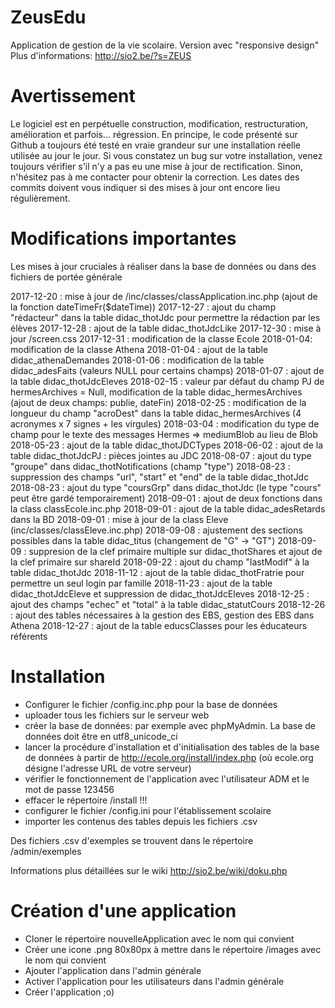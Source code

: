 ZeusEdu
=======
Application de gestion de la vie scolaire. Version avec "responsive design"
Plus d'informations: http://sio2.be/?s=ZEUS

Avertissement
=============
Le logiciel est en perpétuelle construction, modification, restructuration, amélioration et parfois... régression.
En principe, le code présenté sur Github a toujours été testé en vraie grandeur sur une installation réelle utilisée
au jour le jour.
Si vous constatez un bug sur votre installation, venez toujours vérifier s'il n'y a pas eu une mise à jour de rectification.
Sinon, n'hésitez pas à me contacter pour obtenir la correction.
Les dates des commits doivent vous indiquer si des mises à jour ont encore lieu régulièrement.

Modifications importantes
=========================
Les mises à jour cruciales à réaliser dans la base de données ou dans des fichiers de portée générale

2017-12-20 : mise à jour de /inc/classes/classApplication.inc.php (ajout de la fonction dateTimeFr($dateTime))
2017-12-27 : ajout du champ "rédacteur" dans la table didac_thotJdc pour permettre la rédaction par les élèves
2017-12-28 : ajout de la table didac_thotJdcLike
2017-12-30 : mise à jour /screen.css
2017-12-31 : modification de la classe Ecole
2018-01-04: modification de la classe Athena
2018-01-04 : ajout de la table didac_athenaDemandes
2018-01-06 : modification de la table didac_adesFaits (valeurs NULL pour certains champs)
2018-01-07 : ajout de la table didac_thotJdcEleves
2018-02-15 : valeur par défaut du champ PJ de hermesArchives = Null, modification de la table didac_hermesArchives (ajout de deux champs: publie, dateFin)
2018-02-25 : modification de la longueur du champ "acroDest" dans la table didac_hermesArchives (4 acronymes x 7 signes + les virgules)
2018-03-04 : modification du type de champ pour le texte des messages Hermes => mediumBlob au lieu de Blob
2018-05-23 : ajout de la table didac_thotJDCTypes
2018-06-02 : ajout de la table didac_thotJdcPJ : pièces jointes au JDC
2018-08-07 : ajout du type "groupe" dans didac_thotNotifications (champ "type")
2018-08-23 : suppression des champs "url", "start" et "end" de la table didac_thotJdc
2018-08-23 : ajout du type "coursGrp" dans didac_thotJdc (le type "cours" peut être gardé temporairement)
2018-09-01 : ajout de deux fonctions dans la class classEcole.inc.php
2018-09-01 : ajout de la table didac_adesRetards dans la BD
2018-09-01 : mise à jour de la class Eleve (inc/classes/classEleve.inc.php)
2018-09-08 : ajustement des sections possibles dans la table didac_titus (changement de "G" -> "GT")
2018-09-09 : suppresion de la clef primaire multiple sur didac_thotShares et ajout de la clef primaire sur shareId
2018-09-22 : ajout du champ "lastModif" à la table didac_thotJdc
2018-11-12 : ajout de la table didac_thotFratrie pour permettre un seul login par famille
2018-11-23 : ajout de la table didac_thotJdcEleve et suppression de didac_thotJdcEleves
2018-12-25 : ajout des champs "echec" et "total" à la table didac_statutCours
2018-12-26 : ajout des tables nécessaires à la gestion des EBS, gestion des EBS dans Athena
2018-12-27 : ajout de la table educsClasses pour les éducateurs référents

Installation
============

 - Configurer le fichier /config.inc.php pour la base de données
 - uploader tous les fichiers sur le serveur web
 - créer la base de données: par exemple avec phpMyAdmin. La base de données doit être en utf8_unicode_ci
 - lancer la procédure d'installation et d'initialisation des tables de la base de données à partir de http://ecole.org/install/index.php
 (où ecole.org désigne l'adresse URL de votre serveur)
 - vérifier le fonctionnement de l'application avec l'utilisateur ADM et le mot de passe 123456
 - effacer le répertoire /install !!!
 - configurer le fichier /config.ini pour l'établissement scolaire
 - importer les contenus des tables depuis les fichiers .csv

 Des fichiers .csv d'exemples se trouvent dans le répertoire /admin/exemples

 Informations plus détaillées sur le wiki http://sio2.be/wiki/doku.php

 Création d'une application
 ==========================

 - Cloner le répertoire nouvelleApplication avec le nom qui convient
 - Créer une icone .png 80x80px à mettre dans le répertoire /images avec le nom qui convient
 - Ajouter l'application dans l'admin générale
 - Activer l'application pour les utilisateurs dans l'admin générale
 - Créer l'application ;o)
